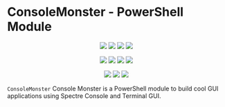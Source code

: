 ﻿# ConsoleMonster - PowerShell Module

<p align="center">
  <a href="https://dev.azure.com/evotecpl/ConsoleMonster/_build/results?buildId=latest"><img src="https://img.shields.io/azure-devops/build/evotecpl/39c74615-8f34-4af0-a835-68dc33f9214f/14?label=Azure%20Pipelines&style=flat-square"></a>
  <a href="https://www.powershellgallery.com/packages/ConsoleMonster"><img src="https://img.shields.io/powershellgallery/v/ConsoleMonster.svg?style=flat-square"></a>
  <a href="https://www.powershellgallery.com/packages/ConsoleMonster"><img src="https://img.shields.io/powershellgallery/vpre/ConsoleMonster.svg?label=powershell%20gallery%20preview&colorB=yellow&style=flat-square"></a>
  <a href="https://github.com/EvotecIT/ConsoleMonster"><img src="https://img.shields.io/github/license/EvotecIT/ConsoleMonster.svg?style=flat-square"></a>
</p>

<p align="center">
  <a href="https://www.powershellgallery.com/packages/ConsoleMonster"><img src="https://img.shields.io/powershellgallery/p/ConsoleMonster.svg?style=flat-square"></a>
  <a href="https://github.com/EvotecIT/ConsoleMonster"><img src="https://img.shields.io/github/languages/top/evotecit/ConsoleMonster.svg?style=flat-square"></a>
  <a href="https://github.com/EvotecIT/ConsoleMonster"><img src="https://img.shields.io/github/languages/code-size/evotecit/ConsoleMonster.svg?style=flat-square"></a>
  <a href="https://www.powershellgallery.com/packages/ConsoleMonster"><img src="https://img.shields.io/powershellgallery/dt/ConsoleMonster.svg?style=flat-square"></a>
</p>

<p align="center">
  <a href="https://twitter.com/PrzemyslawKlys"><img src="https://img.shields.io/twitter/follow/PrzemyslawKlys.svg?label=Twitter%20%40PrzemyslawKlys&style=flat-square&logo=twitter"></a>
  <a href="https://evotec.xyz/hub"><img src="https://img.shields.io/badge/Blog-evotec.xyz-2A6496.svg?style=flat-square"></a>
  <a href="https://www.linkedin.com/in/pklys"><img src="https://img.shields.io/badge/LinkedIn-pklys-0077B5.svg?logo=LinkedIn&style=flat-square"></a>
</p>

`ConsoleMonster` Console Monster is a PowerShell module to build cool GUI applications using Spectre Console and Terminal GUI.